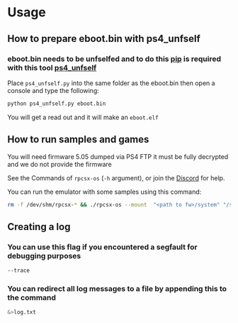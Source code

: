 # Usage

## How to prepare eboot.bin with ps4_unfself

### eboot.bin needs to be unfselfed and to do this [pip](https://github.com/RyzenDew/rpcsx/edit/usage-changes/.github/BUILDING.md#we-need-one-more-thing) is required with this tool [ps4_unfself](https://github.com/SocraticBliss/ps4_unfself)

Place ```ps4_unfself.py``` into the same folder as the eboot.bin then open a console and type the following:

```sh
python ps4_unfself.py eboot.bin
```

You will get a read out and it will make an ```eboot.elf```

## How to run samples and games

You will need firmware 5.05 dumped via PS4 FTP it must be fully decrypted and we do not provide the firmware

See the Commands of `rpcsx-os` (`-h` argument), or join the [Discord](https://discord.gg/t6dzA4wUdG) for help.

You can run the emulator with some samples using this command:

```sh
rm -f /dev/shm/rpcsx-* && ./rpcsx-os --mount  "<path to fw>/system" "/system" --mount "<path to 'game' root>" /app0 /app0/some-test-sample.elf [<args for test elf>...]
```

## Creating a log

### You can use this flag if you encountered a segfault for debugging purposes

```sh
--trace
```

### You can redirect all log messages to a file by appending this to the command

```sh
&>log.txt
```
